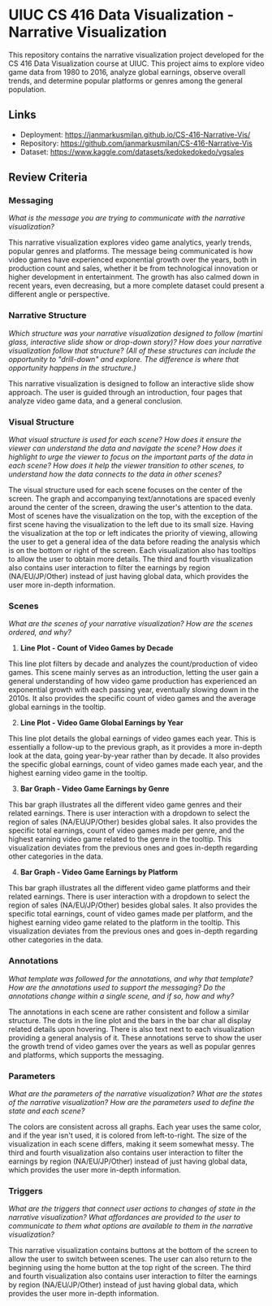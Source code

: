 # UIUC CS 416 Data Visualization - Narrative Visualization

This repository contains the narrative visualization project developed for the CS 416 Data Visualization course at UIUC. This project aims to explore video game data from 1980 to 2016, analyze global earnings, observe overall trends, and determine popular platforms or genres among the general population.

## Links

- Deployment: https://janmarkusmilan.github.io/CS-416-Narrative-Vis/
- Repository: https://github.com/janmarkusmilan/CS-416-Narrative-Vis
- Dataset: https://www.kaggle.com/datasets/kedokedokedo/vgsales

## Review Criteria

### Messaging

_What is the message you are trying to communicate with the narrative visualization?_

This narrative visualization explores video game analytics, yearly trends, popular genres and platforms. The message being communicated is how video games have experienced exponential growth over the years, both in production count and sales, whether it be from technological innovation or higher development in entertainment. The growth has also calmed down in recent years, even decreasing, but a more complete dataset could present a different angle or perspective.

### Narrative Structure

_Which structure was your narrative visualization designed to follow (martini glass, interactive slide show or drop-down story)? How does your narrative visualization follow that structure? (All of these structures can include the opportunity to "drill-down" and explore. The difference is where that opportunity happens in the structure.)_

This narrative visualization is designed to follow an interactive slide show approach. The user is guided through an introduction, four pages that analyze video game data, and a general conclusion.

### Visual Structure

_What visual structure is used for each scene? How does it ensure the viewer can understand the data and navigate the scene? How does it highlight to urge the viewer to focus on the important parts of the data in each scene? How does it help the viewer transition to other scenes, to understand how the data connects to the data in other scenes?_

The visual structure used for each scene focuses on the center of the screen. The graph and accompanying text/annotations are spaced evenly around the center of the screen, drawing the user's attention to the data. Most of scenes have the visualization on the top, with the exception of the first scene having the visualization to the left due to its small size. Having the visualization at the top or left indicates the priority of viewing, allowing the user to get a general idea of the data before reading the analysis which is on the bottom or right of the screen. Each visualization also has tooltips to allow the user to obtain more details. The third and fourth visualization also contains user interaction to filter the earnings by region (NA/EU/JP/Other) instead of just having global data, which provides the user more in-depth information.

### Scenes

_What are the scenes of your narrative visualization? How are the scenes ordered, and why?_

1. **Line Plot - Count of Video Games by Decade**

This line plot filters by decade and analyzes the count/production of video games. This scene mainly serves as an introduction, letting the user gain a general understanding of how video game production has experienced an exponential growth with each passing year, eventually slowing down in the 2010s. It also provides the specific count of video games and the average global earnings in the tooltip.

2. **Line Plot - Video Game Global Earnings by Year**

This line plot details the global earnings of video games each year. This is essentially a follow-up to the previous graph, as it provides a more in-depth look at the data, going year-by-year rather than by decade. It also provides the specific global earnings, count of video games made each year, and the highest earning video game in the tooltip.

3. **Bar Graph - Video Game Earnings by Genre**

This bar graph illustrates all the different video game genres and their related earnings. There is user interaction with a dropdown to select the region of sales (NA/EU/JP/Other) besides global sales. It also provides the specific total earnings, count of video games made per genre, and the highest earning video game related to the genre in the tooltip. This visualization deviates from the previous ones and goes in-depth regarding other categories in the data.

4. **Bar Graph - Video Game Earnings by Platform**

This bar graph illustrates all the different video game platforms and their related earnings. There is user interaction with a dropdown to select the region of sales (NA/EU/JP/Other) besides global sales. It also provides the specific total earnings, count of video games made per platform, and the highest earning video game related to the platform in the tooltip. This visualization deviates from the previous ones and goes in-depth regarding other categories in the data.

### Annotations

_What template was followed for the annotations, and why that template? How are the annotations used to support the messaging? Do the annotations change within a single scene, and if so, how and why?_

The annotations in each scene are rather consistent and follow a similar structure. The dots in the line plot and the bars in the bar char all display related details upon hovering. There is also text next to each visualization providing a general analysis of it. These annotations serve to show the user the growth trend of video games over the years as well as popular genres and platforms, which supports the messaging.

### Parameters

_What are the parameters of the narrative visualization? What are the states of the narrative visualization? How are the parameters used to define the state and each scene?_

The colors are consistent across all graphs. Each year uses the same color, and if the year isn't used, it is colored from left-to-right. The size of the visualization in each scene differs, making it seem somewhat messy. The third and fourth visualization also contains user interaction to filter the earnings by region (NA/EU/JP/Other) instead of just having global data, which provides the user more in-depth information.

### Triggers

_What are the triggers that connect user actions to changes of state in the narrative visualization? What affordances are provided to the user to communicate to them what options are available to them in the narrative visualization?_

This narrative visualization contains buttons at the bottom of the screen to allow the user to switch between scenes. The user can also return to the beginning using the home button at the top right of the screen. The third and fourth visualization also contains user interaction to filter the earnings by region (NA/EU/JP/Other) instead of just having global data, which provides the user more in-depth information.
